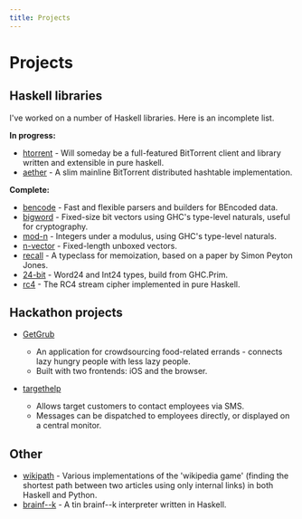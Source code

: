 ```yaml
---
title: Projects
---
```


# Projects

## Haskell libraries

I've worked on a number of Haskell libraries. Here is an incomplete list.

__In progress:__

*   [htorrent](https://github.com/nickspinale/htorrent) - Will someday be a full-featured BitTorrent client and library written and extensible in pure haskell.
*   [aether](https://github.com/nickspinale/aether) - A slim mainline BitTorrent distributed hashtable implementation.

__Complete:__

*   [bencode](https://github.com/nickspinale/bencode) - Fast and flexible parsers and builders for BEncoded data.
*   [bigword](https://github.com/nickspinale/bigword) - Fixed-size bit vectors using GHC's type-level naturals, useful for cryptography.
*   [mod-n](https://github.com/nickspinale/mod-n) - Integers under a modulus, using GHC's type-level naturals.
*   [n-vector](https://github.com/nickspinale/n-vector) - Fixed-length unboxed vectors.
*   [recall](https://github.com/nickspinale/recall) - A typeclass for memoization, based on a paper by Simon Peyton Jones.
*   [24-bit](https://github.com/nickspinale/24-bit) - Word24 and Int24 types, build from GHC.Prim.
*   [rc4](https://github.com/nickspinale/rc4) - The RC4 stream cipher implemented in pure Haskell.

## Hackathon projects

*   [GetGrub](https://github.com/kevinkowalew/GetGrub)
    *   An application for crowdsourcing food-related errands - connects lazy hungry people with less lazy people.
    *   Built with two frontends: iOS and the browser.

*   [targethelp](https://github.com/chetaldrich/targethelp)
    *   Allows target customers to contact employees via SMS.
    *   Messages can be dispatched to employees directly, or displayed on a central monitor.

## Other

*   [wikipath](https://github.com/nickspinale/wikipath) - Various implementations of the 'wikipedia game' (finding the shortest path between two articles using only internal links) in both Haskell and Python.
*   [brainf--k](https://github.com/nickspinale/brainf--k) - A tin brainf--k interpreter written in Haskell.
